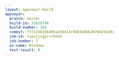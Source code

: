 ```yaml
---
layout: appveyor-build
appveyor:
  branch: master
  build-id: 33629746
  build-number: 384
  commit: f771e58356d05aa56413c940440b62676d25328c
  job-id: tuex2jcgyrrrhob9
  job-number: 7
  os-name: Windows
  test-result: 0
---
```

